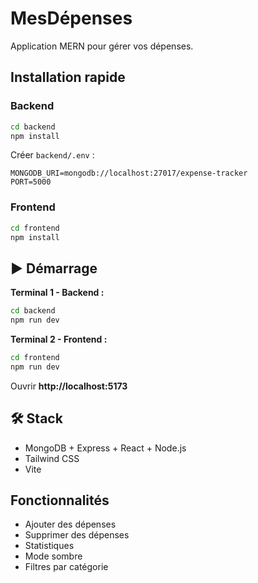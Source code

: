 # MesDépenses

Application MERN pour gérer vos dépenses.

## Installation rapide

### Backend
```bash
cd backend
npm install
```

Créer `backend/.env` :
```env
MONGODB_URI=mongodb://localhost:27017/expense-tracker
PORT=5000
```

### Frontend
```bash
cd frontend
npm install
```

## ▶️ Démarrage

**Terminal 1 - Backend :**
```bash
cd backend
npm run dev
```

**Terminal 2 - Frontend :**
```bash
cd frontend
npm run dev
```

Ouvrir **http://localhost:5173**

## 🛠️ Stack

- MongoDB + Express + React + Node.js
- Tailwind CSS
- Vite

##  Fonctionnalités

-  Ajouter des dépenses
-  Supprimer des dépenses
-  Statistiques
-  Mode sombre
-  Filtres par catégorie
